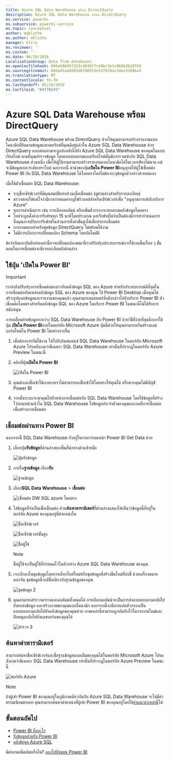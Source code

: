 ```yaml
---
title: Azure SQL Data Warehouse พร้อม DirectQuery
description: Azure SQL Data Warehouse พร้อม DirectQuery
ms.service: powerbi
ms.subservice: powerbi-service
ms.topic: conceptual
author: mgblythe
ms.author: mblythe
manager: kfile
ms.reviewer: ''
ms.custom: ''
ms.date: 06/20/2018
LocalizationGroup: Data from databases
ms.openlocfilehash: 896e58b95f253c403bf7cd4bc3e1c069b3628f69
ms.sourcegitcommit: 60dad5aa0d85db790553e537bf8ac34ee3289ba3
ms.translationtype: MT
ms.contentlocale: th-TH
ms.lasthandoff: 05/29/2019
ms.locfileid: "64770245"
---
```

# <a name="azure-sql-data-warehouse-with-directquery"></a>Azure SQL Data Warehouse พร้อม DirectQuery

Azure SQL Data Warehouse พร้อม DirectQuery ช่วยให้คุณสามารถสร้างรายงานแบบไดนามิกที่ยึดตามข้อมูลและเมทริกซ์ที่คุณมีอยู่แล้วใน Azure SQL Data Warehouse ด้วย DirectQuery แบบสอบถามจะถูกส่งกลับไปยัง Azure SQL Data Warehouse ของคุณในแบบเรียลไทม์ ตามที่คุณสำรวจข้อมูล โดยแบบสอบถามแบบเรียลไทม์นั้นมีการรวมเข้ากับ SQL Data Warehouse ส่วนหนึ่ง เพื่อให้ผู้ใช้งานสามารถสร้างรายงานแบบไดนามิกได้ในเวลาเพียงไม่นาน แม้จะมีข้อมูลเยอะระดับเทราไบต์ นอกจากนี้ คำนำของปุ่ม**เปิดใน Power BI**อนุญาตให้ผู้ใช้เชื่อมต่อ Power BI กับ SQL Data Warehouse ได้โดยตรงโดยไม่ต้องระบุข้อมูลดัวกล่าวด้วยตนเอง

เมื่อใช้ตัวเชื่อมต่อ SQL Data Warehouse:

* ระบุชื่อเซิร์ฟเวอร์ที่มีคุณสมบัติครบถ้วนเมื่อเชื่อมต่อ (ดูด้านล่างสำหรับรายละเอียด)
* ตรวจสอบให้แน่ใจว่ามีการกำหนดค่ากฎไฟร์วอลล์สำหรับเซิร์ฟเวอร์เพื่อ "อนุญาตการเข้าถึงบริการ Azure"
* ทุกการดำเนินการ เช่น การเลือกคอลัมน์ หรือเพิ่มตัวกรองจะสอบถามคลังข้อมูลโดยตรง
* ไทล์จะถูกตั้งค่าการรีเฟรชทุก 15 นาทีโดยประมาณ และรีเฟรชไม่จำเป็นต้องมีการทำกำหนดการ  ซึ่งคุณอาจปรับการรีเฟรชในส่วนการตั้งค่าขั้นสูงได้เมื่อทำการเชื่อมต่อ
* การถามตอบสำหรับชุดข้อมูล DirectQuery ไม่พร้อมใช้งาน
* ไม่มีการเลือกการเปลี่ยนแปลง Schema โดยอัตโนมัติ

ข้อจำกัดและบันทึกย่อเหล่านี้อาจเปลี่ยนแปลงขณะที่เราปรับปรุงประสบการณ์การใช้งานขึ้นเรื่อย ๆ ขั้นตอนในการเชื่อมต่อจะมีรายละเอียดดังด้านล่าง

## <a name="using-the-open-in-power-bi-button"></a>ใช้ปุ่ม 'เปิดใน Power BI'

> [!Important]
> เรากำลังปรับปรุงการเชื่อมต่อของเรากับคลังข้อมูล SQL ของ Azure  สำหรับประสบการณ์ดีที่สุดในการเชื่อมต่อกับแหล่งคลังข้อมูล SQL ของ Azure ของคุณ ใช้ Power BI Desktop  เมื่อคุณได้สร้างรูปแบบข้อมูลและรายงานของคุณแล้ว คุณสามารถเผยแพร่สิ่งดังกล่าวไปยังบริการ Power BI  ตัวเชื่อมต่อโดยตรงสำหรับคลังข้อมูล SQL ของ Azure ในบริการ Power BI ในขณะนี้ไม่ได้รับการสนับสนุน

การเคลื่อนย้ายข้อมูลระหว่าง SQL Data Warehouse กับ Power BI ด้วยวิธีที่ง่ายที่สุดคือการใช้ปุ่ม **เปิดใน Power BI**ภายในพอร์ทัล Microsoft Azure ปุ่มนี้ช่วยให้คุณสามารถเริ่มสร้างแดชบอร์ดใหม่ใน Power BI ได้อย่างราบรื่น

1. เมื่อต้องการเริ่มใช้งาน ให้ไปยังอินสแตนซ์ SQL Data Warehouse ในพอร์ทัล Microsoft Azure โปรดสังเกตว่ามีเฉพาะ SQL Data Warehouse เท่านั้นที่ปรากฏในพอร์ทัล Azure Preview ในขณะนี้

2. คลิกที่ปุ่ม**เปิดใน Power BI**

    ![เปิดใน Power BI](media/service-azure-sql-data-warehouse-with-direct-connect/openinpowerbi.png)

3. คุณต้องลงชื่อเข้าใช้เองหากเราไม่สามารถลงชื่อเข้าใช้โดยตรงให้คุณได้ หรือหากคุณไม่มีบัญชี Power BI

4. จากนั้นระบบจะพาคุณไปยังหน้าการเชื่อมต่อกับ SQL Data Warehouse โดยใช้ข้อมูลที่สร้างไว้ก่อนหน้าแล้วใน SQL Data Warehouse ใส่ข้อมูลประจำตัวของคุณและกดที่การเชื่อมต่อเพื่อสร้างการเชื่อมต่อ

## <a name="connecting-through-power-bi"></a>เชื่อมต่อผ่านทาง Power BI

นอกจากนี้ SQL Data Warehouse ยังอยู่ในรายการบนหน้า Power BI Get Data ด้วย 

1. เลือกปุ่ม**รับข้อมูล**ที่ด้านล่างของพื้นที่นำทางด้านซ้ายมือ  

    ![ปุ่มรับข้อมูล](media/service-azure-sql-data-warehouse-with-direct-connect/getdatabutton.png)

2. ภายใน**ฐานข้อมูล** เลือก**รับ**

    ![ฐานข้อมูล](media/service-azure-sql-data-warehouse-with-direct-connect/databases.png)

3. เลือก**SQL Data Warehouse** \> **เชื่อมต่อ**

    ![เชื่อมต่อ DW SQL azure โดยตรง](media/service-azure-sql-data-warehouse-with-direct-connect/azuresqldatawarehouseconnect.png)

4. ใส่ข้อมูลที่จำเป็นเพื่อเชื่อมต่อ ส่วน**ค้นหาพารามิเตอร์**ที่ด้านล่างแสดงให้เห็นว่าข้อมูลนี้ที่อยู่ในพอร์ทัล Azure ของคุณอยู่ที่ตำแหน่งใด

    ![ชื่อเซิร์ฟเวอร์](media/service-azure-sql-data-warehouse-with-direct-connect/servername.png)

    ![ชื่อเซิร์ฟเวอร์ขั้นสูง](media/service-azure-sql-data-warehouse-with-direct-connect/servernamewithadvanced.png)

    ![ชื่อผู้ใช้](media/service-azure-sql-data-warehouse-with-direct-connect/username.png)

   > [!NOTE]
   > ชื่อผู้ใช้จะเป็นผู้ใช้ที่กำหนดไว้ในตัวอย่าง Azure SQL Data Warehouse ของคุณ

5. เจาะลึกลงในชุดข้อมูลโดยการเลือกไทล์ใหม่หรือชุดข้อมูลที่สร้างขึ้นใหม่ที่บ่งชี้ ด้วยเครื่องหมายดอกจัน ชุดข้อมูลนี้จะมีชื่อเดียวกับฐานข้อมูลของคุณ

    ![ชุดข้อมูล 2](media/service-azure-sql-data-warehouse-with-direct-connect/dataset2.png)

6. คุณสามารถสำรวจตารางและคอลัมน์ทั้งหมดได้ การเลือกคอลัมน์จะเป็นการส่งแบบสอบถามกลับไปยังแหล่งข้อมูล และสร้างภาพของคุณแบบไดนามิก นอกจากนี้จะมีการแปลตัวกรองเป็นแบบสอบถามกลับไปยังคลังข้อมูลของคุณด้วย ภาพเหล่านี้สามารถถูกบันทึกไว้ในรายงานใหม่และปักหมุดกลับไปยังแดชบอร์ดของคุณได้

    ![สำรวจ 3](media/service-azure-sql-data-warehouse-with-direct-connect/explore3.png)

## <a name="finding-parameter-values"></a>ค้นหาค่าพารามิเตอร์

สามารถค้นหาชื่อเซิร์ฟเวอร์และชื่อฐานข้อมูลแบบเต็มของคุณได้ในพอร์ทัล Microsoft Azure โปรดสังเกตว่ามีเฉพาะ SQL Data Warehouse เท่านั้นที่ปรากฏในพอร์ทัล Azure Preview ในขณะนี้

![พอร์ทัล Azure](media/service-azure-sql-data-warehouse-with-direct-connect/azureportal.png)

> [!NOTE]
> ถ้าผู้เช่า Power BI ของคุณอยู่ในภูมิภาคเดียวกันกับ Azure SQL Data Warehouse จะไม่มีค่าธรรมเนียมขาออก คุณสามารถค้นหาตำแหน่งที่ผู้เช่า Power BI ของคุณอยู่โดยใช้[คำแนะนำเหล่านี้](https://docs.microsoft.com/power-bi/service-admin-where-is-my-tenant-located)ได้

## <a name="next-steps"></a>ขั้นตอนถัดไป

* [Power BI คืออะไร](power-bi-overview.md)  
* [รับข้อมูลสำหรับ Power BI](service-get-data.md)  
* [คลังข้อมูล Azure SQL](/azure/sql-data-warehouse/sql-data-warehouse-overview-what-is/)

มีคำถามเพิ่มเติมหรือไม่? [ลองไปที่ชุมชน Power BI](http://community.powerbi.com/)